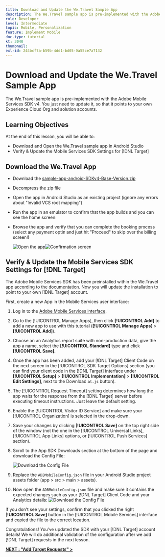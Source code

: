 ```yaml
---
title: Download and Update the We.Travel Sample App
description: The We.Travel sample app is pre-implemented with the Adobe Mobile Services SDK v4. You just need to update it so it points to your own Experience Cloud Org and solution accounts.   
role: Developer
level: Intermediate
topic: Mobile, Personalization
feature: Implement Mobile
doc-type: tutorial
kt: 3040
thumbnail:
exl-id: 244bcf7a-b59b-4dd1-bd05-0a55ce7a7132
---
```

# Download and Update the We.Travel Sample App

The We.Travel sample app is pre-implemented with the Adobe Mobile Services SDK v4. You just need to update it, so that it points to your own Experience Cloud Org and solution accounts.

## Learning Objectives

At the end of this lesson, you will be able to:

* Download and Open the We.Travel sample app in Android Studio
* Verify & Update the Mobile Services SDK Settings for [!DNL Target]

## Download the We.Travel App

* Download the [sample-app-android-SDKv4-Base-Version.zip](assets/sample-app-android-SDKv4-Base-Version.zip)
* Decompress the zip file
* Open the app in Android Studio as an existing project (ignore any errors about "Invalid VCS root mapping")
* Run the app in an emulator to confirm that the app builds and you can see the home screen
* Browse the app and verify that you can complete the booking process (select any payment optin and just hit "Proceed" to skip over the billing screen!)

    ![Open the app](assets/wetravel_homeScreen.png)![Confirmation screen](assets/wetravel_confirmationScreen.png)

## Verify & Update the Mobile Services SDK Settings for [!DNL Target]

The Adobe Mobile Services SDK has been preinstalled within the We.Travel app [according to the documentation](https://experienceleague.adobe.com/docs/mobile-services/android/getting-started-android/requirements.html?lang=en). Now you will update the installation to point to your own [!DNL Target] account.

First, create a new App in the Mobile Services user interface:

1. Log in to the [Adobe Mobile Services interface](https://mobilemarketing.adobe.com).
1. Go to the [!UICONTROL Manage Apps], then click **[!UICONTROL Add]** to add a new app to use with this tutorial (**[!UICONTROL Manage Apps]** > **[!UICONTROL Add]**).
1. Choose an an Analytics report suite with non-production data, give the app a name, select the **[!UICONTROL Standard]** type and click **[!UICONTROL Save]**.
1. Once the app has been added, add your [!DNL Target] Client Code on the next screen in the [!UICONTROL SDK Target Options] section (you can find your client code in the [!DNL Target] interface under **[!UICONTROL Setup]** > **[!UICONTROL Implementation]** > **[!UICONTROL Edit Settings]**, next to the Download `at.js` button).
1. The [!UICONTROL Request Timeout] setting determines how long the app waits for the response from the [!DNL Target] server before executing timeout instructions. Just leave the default setting.
1. Enable the [!UICONTROL Visitor ID Service] and make sure your [!UICONTROL Organization] is selected in the drop-down.
1. Save your changes by clicking **[!UICONTROL Save]** on the top right side of the window (not the one in the [!UICONTROL Universal Links], [!UICONTROL App Links] options, or [!UICONTROL Push Services] section).
1. Scroll to the App SDK Downloads section at the bottom of the page and download the Config File:

    ![Download the Config File](assets/config_file.jpg)

1. Replace the `ADBMobileConfig.json` file in your Android Studio project assets folder (app > src > main > assets).

1. Now open the `ADBMobileConfig.json` file and make sure it contains the expected changes such as your [!DNL Target] Client Code and your Analytics details:
    ![Download the Config File](assets/client_code.jpg)

If you don't see your settings, confirm that you clicked the right **[!UICONTROL Save]** button in the [!UICONTROL Mobile Services] interface and copied the file to the correct location.

Congratulations! You've updated the SDK with your [!DNL Target] account details! We will do additional validation of the configuration after we add [!DNL Target] requests in the next lesson.

**[NEXT : "Add Target Requests" >](add-requests.md)**
